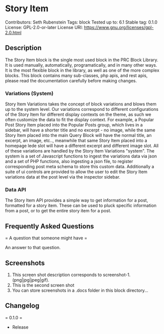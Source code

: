 # Story Item
Contributors:      Seth Rubenstein
Tags:              block
Tested up to:      6.1
Stable tag:        0.1.0
License:           GPL-2.0-or-later
License URI:       https://www.gnu.org/licenses/gpl-2.0.html

## Description

The Story Item block is the single most used block in the PRC Block Library. It is used manually, automatically, programatically, and in many other ways. It is the most flexible block in the library, as well as one of the more complex blocks. This block contains many sub-classes, php apis, and rest apis, please read the documentation carefully before making changes.

### Variations (System)

Story Item Variations takes the concept of block variations and blows them up to the system level. Our variations correspond to different configurations of the Story Item for different display contexts on the theme, as such we often customize the data to fit the display context.
For example, a Popular Post Story Item placed into the Popular Posts group, which lives in a sidebar, will have a shorter title and no excerpt - no image, while the same Story Item placed into the main Query Block will have the normal title, an excerpt, an image, etc.., meanwhile that same Story Item placed into a homepage lede slot will have a different excerpt and different image slot. All of these variations are handled by the Story Item Variations "system". The system is a set of Javascript functions to ingest the variations data via json and a set of PHP functions, also ingesting a json file, to register corresponding post meta schema to store this custom data. Additionally a suite of ui controls are provided to allow the user to edit the Story Item variations data at the post level via the inspector sidebar.

### Data API

The Story Item API provides a simple way to get information for a post, formatted for a story item. These can be used to pluck specific information from a post, or to get the entire story item for a post.

## Frequently Asked Questions

= A question that someone might have =

An answer to that question.

## Screenshots

1. This screen shot description corresponds to screenshot-1.(png|jpg|jpeg|gif).
2. This is the second screen shot
3. You can store screenshots in a .docs folder in this block directory...

## Changelog

= 0.1.0 =
* Release

